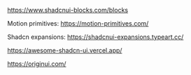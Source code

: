 https://www.shadcnui-blocks.com/blocks

Motion primitives:
https://motion-primitives.com/

Shadcn expansions:
https://shadcnui-expansions.typeart.cc/

https://awesome-shadcn-ui.vercel.app/

https://originui.com/